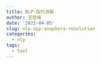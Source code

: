 ```yaml
---
title: NLP-指代消解
author: 王哲峰
date: '2022-04-05'
slug: nlp-app-anaphora-resolution
categories:
  - nlp
tags:
  - tool
---
```



